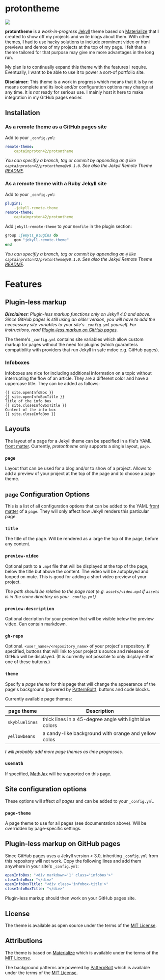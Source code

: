 # protontheme

![](assets/demo.gif)

**protontheme** is a *work-in-progress* [Jekyll](https://jekyllrb.com/) theme based on [Materialize](https://materializecss.com/) that I created to show off my projects and write blogs about them. With other themes, I had to use hacky solutions to include prominent video or html previews and demos of my projects at the top of my page. I felt that a theme tailored for that purpose may give me more advantages in the long run.

My plan is to continually expand this theme with the features I require. Eventually, I want to be able to use it to power a sort-of portfolio site.

**Disclaimer**: This theme is a work in progress which means that it is by no means complete and its look and/or configuration options may change at any time. It is *not* ready for serious use. I mainly host it here to make integration in my GitHub pages easier.

## Installation

### As a remote theme as a GitHub pages site

Add to your `_config.yml`:
```yaml
remote-theme:
    captainproton42/protontheme
```

*You can specifiy a branch, tag or commit by appending an `@` like `captainproton42/protontheme@v0.1.0`. See also the Jekyll Remote Theme [README](https://github.com/benbalter/jekyll-remote-theme#declaring-your-theme).*

### As a remote theme with a Ruby Jekyll site

Add to your `_config.yml`:

```yaml
plugins:
    -jekyll-remote-theme
remote-theme:
    captainproton42/protontheme
```

Add `jekyll-remote-theme` to your `Gemfile` in the plugin section:

```ruby
group :jekyll_plugins do
    gem "jekyll-remote-theme"
end
```

*You can specifiy a branch, tag or commit by appending an `@` like `captainproton42/protontheme@v0.1.0`. See also the Jekyll Remote Theme [README](https://github.com/benbalter/jekyll-remote-theme#declaring-your-theme).*

# Features

## Plugin-less markup

***Disclaimer**: Plugin-less markup functions only on Jekyll 4.0 and above. Since GitHub pages is still using an older version, you will have to add the neccessary site variables to your site's `_config.yml` yourself. For instructions, read [Plugin-less markup on GitHub pages](#plugin-less-markup-on-github-pages).*

The theme's `_config.yml` contains site variables which allow custom markup for pages without the need for plugins (which guarantess compatibility with providers that run Jekyll in safe mdoe e.g. GitHub pages).

### Infoboxes

Infoboxes are nice for including additional information on a topic without interrupting the flow of an article. They are a different color and have a uppercase title. They can be added as follows:

```
{{ site.openInfoBox }}
{{ site.openInfoBoxTitle }}
Title of the info box
{{ site.closeInfoBoxTitle }}
Content of the info box
{{ site.closeInfoBox }}
```

## Layouts

The layout of a page for a Jekyll theme can be specified in a file's YAML [front matter](https://jekyllrb.com/docs/front-matter/). Currently, *protontheme* only supports a single layout, `page`.

### `page`

Layout that can be used for a blog and/or to show of a project. Allows to add a preview of your project at the top of the page and to choose a page theme.

## `page` Configuration Options

This is a list of all configuration options that can be added to the YAML [front matter](https://jekyllrb.com/docs/front-matter/) of a `page`. They will only affect how Jekyll renders this particular page.

### `title`

The title of the page. Will be rendered as a large the top of the page, before any content.

### `preview-video`

Optional path to a `.mp4` file that will be displayed at the top of the page, below the title but above the content. The video will be autoplayed and looped on mute. This is good for adding a short video preview of your project.

*The path should be relative to the page root (e.g. `assets/video.mp4` if `assets` is in the same directory as your `_config.yml`)*

### `preview-description`

Optional decription for your preview that will be visible below the preview video. Can contain markdown.

### `gh-repo`

Optional. `<user_name>/<repository_name>` of your project's repository. If specified, buttons that will link to your project's source and releases on GitHub will be displayed. (It is currently not possible to only display either one of these buttons.)

### `theme`

Specify a *page theme* for this page that will change the appearance of the page's background (powered by [PatternBolt](https://github.com/buseca/patternbolt)), buttons and code blocks.

Currently available page themes:

| page theme     | Description                                             |
|----------------|---------------------------------------------------------|
| `skybluelines` | thick lines in a 45-degree angle with light blue colors |
| `yellowbeans`  | a candy-like background with orange and yellow colos    |

*I will probably add more page themes as time progresses.*

### `usemath`

If specified, [MathJax](https://www.mathjax.org/) will be supported on this page.

## Site configuration options

These options will affect *all pages* and can be added to your `_config.yml`.

### `page-theme`

A page theme to use for all pages (see documentation above). Will be overridden by page-specific settings.

## Plugin-less markup on GitHub pages

Since GitHub pages uses a Jekyll version < 3.0, inheriting `_config.yml` from this repository will not work. Copy the following lines and add them anywhere in your site's `_config.yml`:

```YAML
openInfoBox: "<div markdown='1' class='infobox'>"
closeInfoBox: "</div>"
openInfoBoxTitle: "<div class='infobox-title'>"
closeInfoBoxTitle: "</div>"
```

Plugin-less markup should then work on your GitHub pages site.

## License

The theme is available as open source under the terms of the [MIT License](https://opensource.org/licenses/MIT).

## Attributions
The theme is based on [Materialize](https://materializecss.com/) which is available under the terms of the [MIT License](https://opensource.org/licenses/MIT).

The background patterns are powered by [PatternBolt](https://github.com/buseca/patternbolt) which is available under the terms of the [MIT License](https://opensource.org/licenses/MIT).
